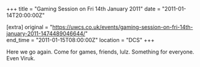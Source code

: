 +++
title = "Gaming Session on Fri 14th January 2011"
date = "2011-01-14T20:00:00Z"

[extra]
original = "https://uwcs.co.uk/events/gaming-session-on-fri-14th-january-2011-1474489046644/"    
end_time = "2011-01-15T08:00:00Z"
location = "DCS"
+++

Here we go again. Come for games, friends, lulz. Something for everyone. Even Viruk.

